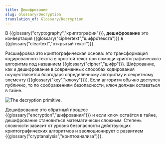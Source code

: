 ```yaml
---
title: Дешифрование
slug: Glossary/Decryption
translation_of: Glossary/Decryption
---
```


В {{glossary("cryptography","криптографии")}}, **дешифрование** это конвертация {{glossary("ciphertext","шифротекста")}} в {{glossary("cleartext","открытый текст")}}.

Расшифровка это криптографическая основа: это трансформация кодированного текста в простой текст при помощи криптографического алгоритма под названием {{glossary("cipher","шифр")}}. Шифрование, как и дешифрование в современных способах кодирования осуществляется благодаря определённому алгоритму и секретному элементу ({{glossary("key","ключу")}}). Если алгоритм обычно доступен публично, то по соображениям безопасности, ключ должен оставаться в тайне.

![The decryption primitive.](decryption.png)

Дешифрование это обратный процесс {{glossary("encryption","шифрования")}} и если ключ остаётся в тайне, дешифрование становиться математически сложным. Степень сложности зависит от уровня безопасности действующих криптографических алгоритмов и эволюционирует с развитием {{glossary("cryptanalysis","криптоанализа")}}.

